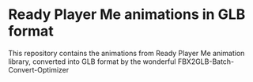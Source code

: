 # Ready Player Me animations in GLB format
This repository contains the animations from Ready Player Me animation library, converted into GLB format by the wonderful FBX2GLB-Batch-Convert-Optimizer
